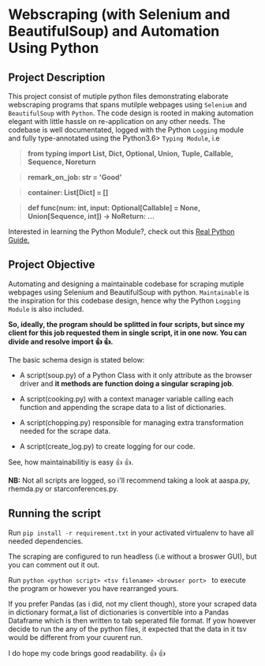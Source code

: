 # Webscraping (with Selenium and BeautifulSoup) and Automation Using Python

## Project Description

This project consist of mutiple python files demonstrating elaborate webscraping programs that spans mutilple webpages using `Selenium` and `BeautifulSoup` with `Python`. The code design is rooted in making automation elegant with little hassle on re-application on any other needs. The codebase is well documentated, logged with the Python `Logging` module and fully type-annotated using the Python3.6> `Typing Module`, i.e

> **from typing import List, Dict, Optional, Union, Tuple, Callable, Sequence, Noreturn**

> **remark_on_job: str = 'Good'**

> **container: List[Dict] = []**

> **def func(num: int, input: Optional[Callable] = None, Union[Sequence, int]) -> NoReturn: ...**

Interested in learning the Python Module?, check out this [Real Python Guide.](https://realpython.com/python-type-checking/)

## Project Objective

Automating and designing a maintainable codebase for scraping mutiple webpages using Selenium and BeautifulSoup with python. `Maintainable` is the inspiration for this codebase design, hence why the Python `Logging Module` is also included.

**So, ideally, the program should be splitted in four scripts, but since my client for this job requested them in single script, it in one now. You can divide and resolve import :+1: :+1:.**

The basic schema design is stated below:

- A script(soup.py) of a Python Class with it only attribute as the browser driver and **it methods are function doing a singular scraping job**.

- A script(cooking.py) with a context manager variable calling each function and appending the scrape data to a list of dictionaries.

- A script(chopping.py) responsible for managing extra transformation needed for the scrape data.

- A script(create_log.py) to create logging for our code.

See, how maintainabilitiy is easy :+1: :+1:.

**NB:** Not all scripts are logged, so i'll recommend taking a look at aaspa.py, rhemda.py or starconferences.py.

## Running the script

Run `pip install -r requirement.txt` in your activated virtualenv to have all needed dependencies.

The scraping are configured to run headless (i.e without a broswer GUI), but you can comment out it out.

Run `python <python script> <tsv filename> <browser port> ` to execute the program or however you have rearranged yours.

If you prefer Pandas (as i did, not my client though), store your scraped data in dictionary format,a list of dictionaries is convertible into a Pandas Dataframe which is then written to tab seperated file format. If yow however decide to run the any of the python files, it expected that the data in it tsv would be different from your cuurent run.

I do hope my code brings good readability. :+1: :+1:
